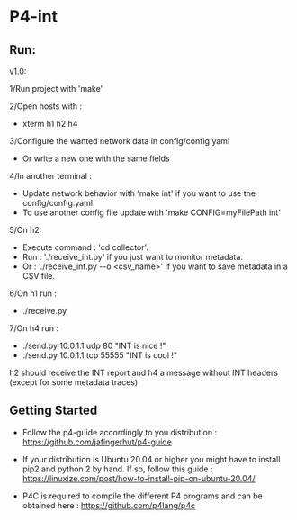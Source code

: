 # P4-int

## Run:

v1.0:

1/Run project with 'make'

2/Open hosts with :
  - xterm h1 h2 h4

3/Configure the wanted network data in config/config.yaml
  - Or write a new one with the same fields

4/In another terminal :
  - Update network behavior with 'make int' if you want to use the config/config.yaml
  - To use another config file update with 'make CONFIG=myFilePath int'

5/On h2:
  - Execute command : 'cd collector'.
  - Run : './receive_int.py' if you just want to monitor metadata.
  - Or : './receive_int.py --o <csv_name>' if you want to save metadata in a CSV file.

6/On h1 run :
  - ./receive.py

7/On h4 run :
  - ./send.py 10.0.1.1 udp 80 "INT is nice !"
  - ./send.py 10.0.1.1 tcp 55555 "INT is cool !"

	
h2 should receive the INT report and h4 a message without INT headers (except for some metadata traces)

## Getting Started

- Follow the p4-guide accordingly to you distribution : https://github.com/jafingerhut/p4-guide

- If your distribution is Ubuntu 20.04 or higher you might have to install pip2 and python 2 by hand.
  If so, follow this guide : https://linuxize.com/post/how-to-install-pip-on-ubuntu-20.04/

- P4C is required to compile the different P4 programs and can be obtained here : https://github.com/p4lang/p4c


